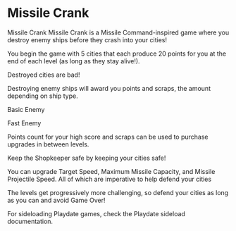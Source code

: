 # Missile Crank

Missile Crank
Missile Crank is a Missile Command-inspired game where you destroy enemy ships before they crash into your cities!



You begin the game with 5 cities that each produce 20 points for you at the end of each level (as long as they stay alive!).


Destroyed cities are bad!

Destroying enemy ships will award you points and scraps, the amount depending on ship type.



Basic Enemy



Fast Enemy

Points count for your high score and scraps can be used to purchase upgrades in between levels.



Keep the Shopkeeper safe by keeping your cities safe!

You can upgrade Target Speed, Maximum Missile Capacity, and Missile Projectile Speed. All of which are imperative to help defend your cities



The levels get progressively more challenging, so defend your cities as long as you can and avoid Game Over!



For sideloading Playdate games, check the Playdate sideload documentation.
